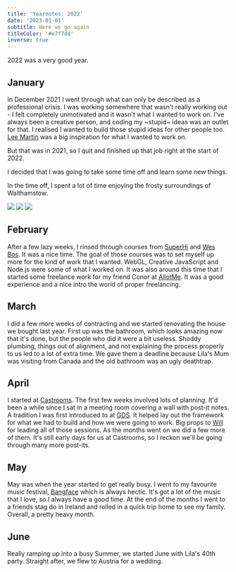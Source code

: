 ```yaml
---
title: 'Yearnotes: 2022'
date: '2023-01-01'
subtitle: Here we go again
titleColor: '#e7f7dd'
inverse: true
---
```


2022 was a very good year.

## January

In December 2021 I went through what can only be described as a professional crisis. I was working somewhere that wasn't really working out - I felt completely unmotivated and it wasn't what I wanted to work on. I've always been a creative person, and coding my ~stupid~ ideas was an outlet for that. I realised I wanted to build those stupid ideas for other people too. [Lee Martin](https://www.leemartin.com/) was a big inspiration for what I wanted to work on.

But that was in 2021, so I quit and finished up that job right at the start of 2022.

I decided that I was going to take some time off and learn some new things.

In the time off, I spent a lot of time enjoying the frosty surroundings of Walthamstow.

![](/images/blog/yearnotes-2022/bridge.jpeg)
![](/images/blog/yearnotes-2022/geese.jpeg)
![](/images/blog/yearnotes-2022/trees.jpeg)

## February

After a few lazy weeks, I rinsed through courses from [SuperHi](https://www.superhi.com/) and [Wes Bos](https://wesbos.com/courses). It was a nice time. The goal of those courses was to set myself up more for the kind of work that I wanted. WebGL, Creative JavaScript and Node.js were some of what I worked on. It was also around this time that I started some freelance work for my friend Conor at [AllotMe](https://www.allotme.co.uk/). It was a good experience and a nice intro the world of proper freelancing.

## March

I did a few more weeks of contracting and we started renovating the house we bought last year. First up was the bathroom, which looks amazing now that it's done, but the people who did it were a bit useless. Shoddy plumbing, things out of alignment, and not explaining the process properly to us led to a lot of extra time. We gave them a deadline because Lila's Mum was visiting from Canada and the old bathroom was an ugly deathtrap.

## April

I started at [Castrooms](https://castrooms.com/). The first few weeks involved lots of planning. It'd been a while since I sat in a meeting room covering a wall with post-it notes. A tradition I was first introduced to at [GDS](https://gds.blog.gov.uk/2017/10/12/transforming-transport-content-the-journey-so-far/). It helped lay out the framework for what we had to build and how we were going to work. Big props to [Will](https://www.myddelton.co.uk/) for leading all of those sessions. As the months went on we did a few more of them. It's still early days for us at Castrooms, so I reckon we'll be going through many more post-its.

## May

May was when the year started to get really busy. I went to my favourite music festival, [Bangface](http://bangface.com/) which is always hectic. It's got a lot of the music that I love, so I always have a good time. At the end of the months I went to a friends stag do in Ireland and rolled in a quick trip home to see my family. Overall, a pretty heavy month.

## June

Really ramping up into a busy Summer, we started June with Lila's 40th party. Straight after, we flew to Austria for a wedding.
